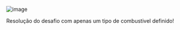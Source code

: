 ![image](https://github.com/simasguga/exercicio_calculo_combustivel/assets/163364952/22e1e750-4273-491e-b1d9-e1a6eb49f930)


Resolução do desafio com apenas um tipo de combustivel definido!



